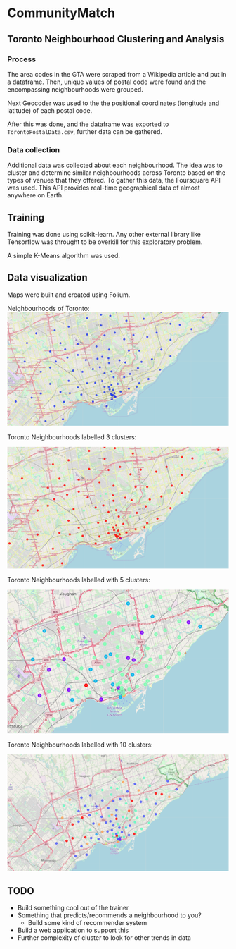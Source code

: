 # CommunityMatch

## Toronto Neighbourhood Clustering and Analysis

### Process

The area codes in the GTA were scraped from a Wikipedia article and put in a dataframe. Then, unique values of postal code were found and the encompassing neighbourhoods were grouped. 

Next Geocoder was used to the the positional coordinates (longitude and latitude) of each postal code.

After this was done, and the dataframe was exported to `TorontoPostalData.csv`, further data can be gathered. 

### Data collection

Additional data was collected about each neighbourhood. The idea was to cluster and determine similar neighbourhoods across Toronto based on the types of venues that they offered. To gather this data, the Foursquare API was used. This API provides real-time geographical data of almost anywhere on Earth. 


## Training

Training was done using scikit-learn. Any other external library like Tensorflow was throught to be overkill for this exploratory problem. 

A simple K-Means algorithm was used. 
## Data visualization

Maps were built and created using Folium.

Neighbourhoods of Toronto: 
![](https://github.com/Jason8Ni/CommunityMatch/blob/master/toronto.PNG)

Toronto Neighbourhoods labelled 3 clusters:

![](https://github.com/Jason8Ni/CommunityMatch/blob/master/3cluster.PNG)

Toronto Neighbourhoods labelled with 5 clusters:

![](https://github.com/Jason8Ni/CommunityMatch/blob/master/5cluster.PNG)

Toronto Neighbourhoods labelled with 10 clusters:

![](https://github.com/Jason8Ni/CommunityMatch/blob/master/10Cluster.PNG)

## TODO

* Build something cool out of the trainer
* Something that predicts/recommends a neighbourhood to you? 
    * Build some kind of recommender system
* Build a web application to support this
* Further complexity of cluster to look for other trends in data
